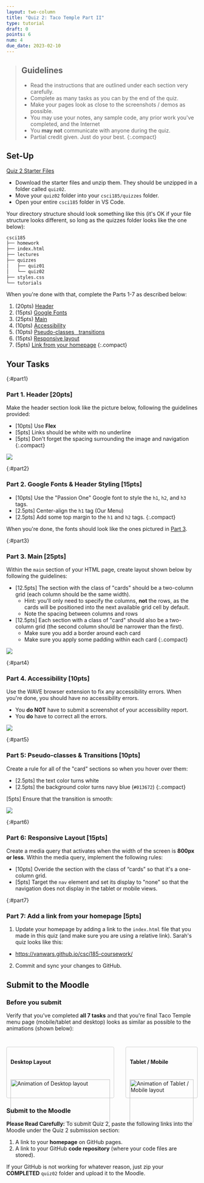 ```yaml
---
layout: two-column
title: "Quiz 2: Taco Temple Part II"
type: tutorial
draft: 0
points: 6
num: 4
due_date: 2023-02-10
---
```


<style>
    img.preview {
        max-width: 60%;
        min-width: 500px;
    }

    .verify {
        margin-top: 40px;
        display: grid;
        grid-template-columns: 3fr 2fr;
        column-gap: 30px;
    }
    .verify > section {
        border: solid 1px #CCC;
        border-radius: 4px;
        padding: 10px;
    }
    .verify img {
        width: 100%;
        margin-top: 20px;
    }
</style>

> ## Guidelines
> * Read the instructions that are outlined under each section very carefully. 
> * Complete as many tasks as you can by the end of the quiz. 
> * Make your pages look as close to the screenshots / demos as possible.
> * You may use your notes, any sample code, any prior work you've completed, and the Internet
> * You **may not** communicate with anyone during the quiz.
> * Partial credit given. Just do your best.
> {:.compact}


## Set-Up

<a href="/spring2023/course-files/quizzes/quiz02.zip" class="nu-button">Quiz 2 Starter Files <i class="fas fa-download"></i></a>

* Download the starter files and unzip them. They should be unzipped in a folder called `quiz02`.
* Move your `quiz02` folder into your `csci185/quizzes` folder.
* Open your entire `csci185` folder in VS Code.

Your directory structure should look something like this (it's OK if your file structure looks different, so long as the quizzes folder looks like the one below):

```bash
csci185
├── homework
├── index.html
├── lectures
├── quizzes
│   ├── quiz01
│   └── quiz02
├── styles.css
└── tutorials
```

When you're done with that, complete the Parts 1-7 as described below:

1. (20pts) [Header](#part1)
1. (15pts) [Google Fonts](#part2)
1. (25pts) [Main](#part3)
1. (10pts) [Accessibility](#part4)
1. (10pts) [Pseudo-classes &nbsp; transitions](#part5)
1. (15pts) [Responsive layout](#part6)
1. (5pts) [Link from your homepage](#part7)
{:.compact}

## Your Tasks

{:#part1}
### Part 1. Header [20pts]
Make the header section look like the picture below, following the guidelines provided:

* [10pts] Use **Flex**
* [5pts] Links should be white with no underline
* [5pts] Don't forget the spacing surrounding the image and navigation
{:.compact}

<img class="large" src="/spring2023/assets/images/quizzes/quiz02/header.png" />


{:#part2}
### Part 2. Google Fonts & Header Styling [15pts]

* [10pts] Use the "Passion One" Google font to style the `h1`, `h2`, and `h3` tags.
* [2.5pts] Center-align the `h1` tag (Our Menu)
* [2.5pts] Add some top margin to the `h1` and `h2` tags.
{:.compact}

When you're done, the fonts should look like the ones pictured in [Part 3](#part3).


{:#part3}
### Part 3. Main [25pts]
Within the `main` section of your HTML page, create layout shown below by following the guidelines:

* [12.5pts] The section with the class of "cards" should be a two-column grid (each column should be the same width).
    * Hint: you'll only need to specify the columns, **not** the rows, as the cards will be positioned into the next available grid cell by default.
    * Note the spacing between columns and rows
* [12.5pts] Each section with a class of "card" should also be a two-column grid (the second column should be narrower than the first).
    * Make sure you add a border around each card
    * Make sure you apply some padding within each card
{:.compact}

<a style="text-decoration: none; border: none;" href="/spring2023/assets/images/quizzes/quiz02/main.png" target="_blank"><img class="frame large" src="/spring2023/assets/images/quizzes/quiz02/main.png" /></a>


{:#part4}
### Part 4. Accessibility [10pts]
Use the WAVE browser extension to fix any accessibility errors. When you're done, you should have no accessibility errors.
* You **do NOT** have to submit a screenshot of your accessibility report.
* You **do** have to correct all the errors.

<img class="medium" src="/spring2023/assets/images/quizzes/quiz02/wave.png" />

{:#part5}
### Part 5: Pseudo-classes & Transitions [10pts]
Create a rule for all of the "card" sections so when you hover over them:

* [2.5pts] the text color turns white
* [2.5pts] the background color turns navy blue (`#013672`)
{:.compact}

[5pts] Ensure that the transition is smooth:

<img class="frame large" src="/spring2023/assets/images/quizzes/quiz02/transitions.gif" />


{:#part6}
### Part 6: Responsive Layout [15pts]
Create a media query that activates when the width of the screen is **800px or less**. Within the media query, implement the following rules:

* [10pts] Overide the section with the class of “cards” so that it's a one-column grid.
* [5pts] Target the `nav` element and set its display to "none" so that the navigation does not display in the tablet or mobile views.


{:#part7}
### Part 7: Add a link from your homepage [5pts]
1. Update your homepage by adding a link to the `index.html` file that you made in this quiz (and make sure you are using a relative link). Sarah's quiz looks like this:
* <a href="https://vanwars.github.io/csci185-coursework/" target="_blank">https://vanwars.github.io/csci185-coursework/</a>
2. Commit and sync your changes to GitHub.

## Submit to the Moodle

### Before you submit

Verify that you've completed **all 7 tasks** and that you're final Taco Temple menu page (mobile/tablet and desktop) looks as similar as possible to the animations (shown below):

<div class="verify">
    <section>
        <h4>Desktop Layout</h4>
        <img src="/spring2023/assets/images/quizzes/quiz02/desktop-ui.gif" alt="Animation of Desktop layout" />
    </section>
    <section>
        <h4>Tablet / Mobile</h4>
        <img src="/spring2023/assets/images/quizzes/quiz02/tablet-ui.gif" alt="Animation of Tablet / Mobile layout" />
    </section>
</div>

### Submit to the Moodle
**Please Read Carefully:** To submit Quiz 2, paste the following links into the Moodle under the Quiz 2 submission section:

1. A link to your **homepage** on GitHub pages.
2. A link to your GitHub **code repository** (where your code files are stored).

If your GitHub is not working for whatever reason, just zip your **COMPLETED** `quiz02` folder and upload it to the Moodle.